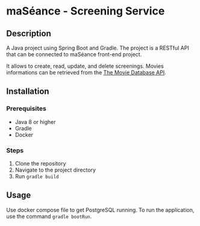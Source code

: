 # maSéance - Screening Service

## Description

A Java project using Spring Boot and Gradle.
The project is a RESTful API that can be connected to maSéance front-end project. 

It allows to create, read, update, and delete screenings.
Movies informations can be retrieved from the [The Movie Database API](https://www.themoviedb.org/documentation/api).

## Installation

### Prerequisites

- Java 8 or higher
- Gradle
- Docker

### Steps

1. Clone the repository
2. Navigate to the project directory
3. Run `gradle build`

## Usage

Use docker compose file to get PostgreSQL running.
To run the application, use the command `gradle bootRun`.
